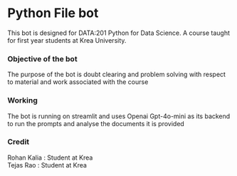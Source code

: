 # Python File bot

This bot is designed for DATA:201 Python for Data Science. A course taught for first year students at Krea University.

### Objective of the bot

The purpose of the bot is doubt clearing and problem solving with respect to material and work associated with the course

### Working

The bot is running on streamlit and uses Openai Gpt-4o-mini as its backend to run the prompts and analyse the documents it is provided

### Credit

Rohan Kalia : Student at Krea \
Tejas Rao : Student at Krea
